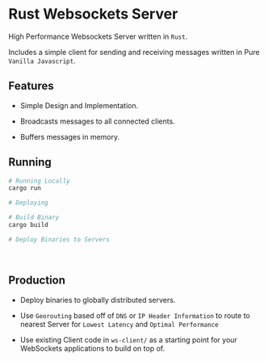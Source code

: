 # Rust Websockets Server

High Performance Websockets Server written in `Rust`.

Includes a simple client for sending and receiving messages written in Pure `Vanilla Javascript`.

## Features

- Simple Design and Implementation.

- Broadcasts messages to all connected clients.

- Buffers messages in memory.

## Running

```bash
# Running Locally
cargo run

# Deploying

# Build Binary
cargo build

# Deploy Binaries to Servers
```

<br/>

## Production

- Deploy binaries to globally distributed servers.

- Use `Georouting` based off of `DNS` or `IP Header Information` to route to nearest Server for `Lowest Latency` and `Optimal Performance`

- Use existing Client code in `ws-client/` as a starting point for your WebSockets applications to build on top of.
